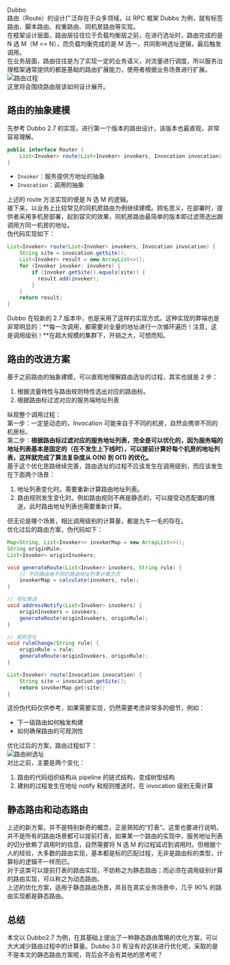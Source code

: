 Dubbo<br />路由（Route）的设计广泛存在于众多领域，以 RPC 框架 Dubbo 为例，就有标签路由、脚本路由、权重路由、同机房路由等实现。<br />在框架设计层面，路由层往往位于负载均衡层之前，在进行选址时，路由完成的是 N 选 M（M <= N），而负载均衡完成的是 M 选一，共同影响选址逻辑，最后触发调用。<br />在业务层面，路由往往是为了实现一定的业务语义，对流量进行调度，所以服务治理框架通常提供的都是基础的路由扩展能力，使用者根据业务场景进行扩展。<br />![路由过程](https://cdn.nlark.com/yuque/0/2022/png/396745/1655342102934-2f7635d0-4262-4f73-91b1-b845a250498a.png#clientId=uc4310e45-4773-4&from=paste&id=u5a6ba813&originHeight=106&originWidth=1080&originalType=url&ratio=1&rotation=0&showTitle=true&status=done&style=shadow&taskId=uf3da14cb-3293-4187-aeb8-f06dd6cdb0a&title=%E8%B7%AF%E7%94%B1%E8%BF%87%E7%A8%8B "路由过程")<br />这里将会围绕路由层该如何设计展开。
<a name="cWnIb"></a>
## 路由的抽象建模
先参考 Dubbo 2.7 的实现，进行第一个版本的路由设计，该版本也最直观，非常容易理解。
```java
public interface Router {
	List<Invoker> route(List<Invoker> invokers, Invocation invocation);
}
```

- `Invoker`：服务提供方地址的抽象
- `Invocation`：调用的抽象

上述的 route 方法实现的便是 N 选 M 的逻辑。<br />接下来，以业务上比较常见的同机房路由为例继续建模。顾名思义，在部署时，提供者采用多机房部署，起到容灾的效果，同机房路由最简单的版本即过滤筛选出跟调用方同一机房的地址。<br />伪代码实现如下：
```java
List<Invoker> route(List<Invoker> invokers, Invocation invocation) {
    String site = invocation.getSite();
    List<Invoker> result = new ArrayList<>();
    for (Invoker invoker: invokers) {
        if (invoker.getSite().equals(site)) {
          result.add(invoker);
        }
    }
    return result;
}
```
Dubbo 在较新的 2.7 版本中，也是采用了这样的实现方式。这种实现的弊端也是非常明显的：**每一次调用，都需要对全量的地址进行一次循环遍历！注意，这是调用级别！**在超大规模的集群下，开销之大，可想而知。
<a name="waV7r"></a>
## 路由的改进方案
基于之前路由的抽象建模，可以直观地理解路由选址的过程，其实也就是 2 步：

1. 根据流量特性与路由规则特性选出对应的路由标。
2. 根据路由标过滤对应的服务端地址列表

纵观整个调用过程：<br />第一步：一定是动态的，Invocation 可能来自于不同的机房，自然会携带不同的机房标。<br />第二步：**根据路由标过滤对应的服务地址列表，完全是可以优化的，因为服务端的地址列表基本是固定的（在不发生上下线时），可以提前计算好每个机房的地址列表，这样就完成了算法复杂度从 O(N) 到 O(1) 的优化。**<br />基于这个优化思路继续完善，路由选址的过程不应该发生在调用级别，而应该发生在下面两个场景：

1. 地址列表变化时。需要重新计算路由地址列表。
2. 路由规则发生变化时。例如路由规则不再是静态的，可以接受动态配置的推送，此时路由地址列表也需要重新计算。

但无论是哪个场景，相比调用级别的计算量，都是九牛一毛的存在。<br />优化过后的路由方案，伪代码如下：
```java
Map<String, List<Invoker>> invokerMap = new ArrayList<>();
String originRule;
List<Invoker> originInvokers;

void generateRoute(List<Invoker> invokers, String rule) {
	// 不同路由有不同的路由地址列表计算方式
	invokerMap = calculate(invokers, rule);
}

// 地址推送
void addressNotify(List<Invoker> invokers) {
	originInvokers = invokers;
	generateRoute(originInvokers, originRule);
}

// 规则变化
void ruleChange(String rule) {
	originRule = rule;
	generateRoute(originInvokers, originRule);
}

List<Invoker> route(Invocation invocation) {
	String site = invocation.getSite();
	return invokerMap.get(site);
}
```
这份伪代码仅供参考，如果需要实现，仍然需要考虑非常多的细节，例如：

- 下一级路由如何触发构建
- 如何确保路由的可观测性

优化过后的方案，路由过程如下：<br />![路由树选址](https://cdn.nlark.com/yuque/0/2022/png/396745/1655342102936-a38b783d-5903-43d2-b405-08a973b67c08.png#clientId=uc4310e45-4773-4&from=paste&id=uca19e682&originHeight=574&originWidth=1080&originalType=url&ratio=1&rotation=0&showTitle=true&status=done&style=shadow&taskId=ua27cc040-39e1-471d-8c56-588c5c7a993&title=%E8%B7%AF%E7%94%B1%E6%A0%91%E9%80%89%E5%9D%80 "路由树选址")<br />对比之前，主要是两个变化：

1. 路由的代码组织结构从 pipeline 的链式结构，变成树型结构
2. 建树的过程发生在地址 notify 和规则推送时，在 invocation 级别无需计算
<a name="Mgj7D"></a>
## 静态路由和动态路由
上述的新方案，并不是特别新奇的概念，正是熟知的”打表“。这里也要进行说明，并不是所有的路由场景都可以提前打表，如果某一个路由的实现中，服务地址列表的切分依赖了调用时的信息，自然需要将 N 选 M 的过程延迟到调用时。但根据个人的经验，大多数的路由实现，基本都是标的匹配过程，无非是路由标的类型，计算标的逻辑不一样而已。<br />对于这类可以提前打表的路由实现，不妨称之为静态路由；而必须在调用级别计算的路由实现，可以称之为动态路由。<br />上述的优化方案，适用于静态路由场景，并且在真实业务场景中，几乎 90% 的路由实现都是静态路由。
<a name="IDuec"></a>
## 总结
本文以 Dubbo2.7 为例，在其基础上提出了一种静态路由策略的优化方案，可以大大减少路由过程中的计算量。Dubbo 3.0 有没有对这块进行优化呢，采取的是不是本文的静态路由方案呢，背后会不会有其他的思考呢？
